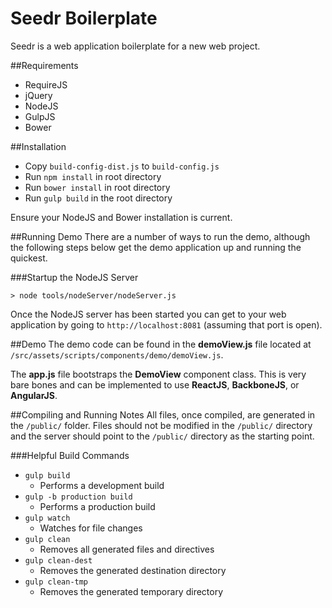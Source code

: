 Seedr Boilerplate
=================
Seedr is a web application boilerplate for a new web project.

##Requirements
- RequireJS
- jQuery
- NodeJS
- GulpJS
- Bower

##Installation

- Copy `build-config-dist.js` to `build-config.js`
- Run `npm install` in root directory
- Run `bower install` in root directory
- Run `gulp build` in the root directory

Ensure your NodeJS and Bower installation is current.

##Running Demo
There are a number of ways to run the demo, although the following steps below
get the demo application up and running the quickest.

###Startup the NodeJS Server
```
> node tools/nodeServer/nodeServer.js
```
Once the NodeJS server has been started you can get to your web application
by going to `http://localhost:8081` (assuming that port is open).

##Demo
The demo code can be found in the **demoView.js** file located at
`/src/assets/scripts/components/demo/demoView.js`.

The **app.js** file bootstraps the **DemoView** component class. This is very
bare bones and can be implemented to use **ReactJS**, **BackboneJS**, or
**AngularJS**.

##Compiling and Running Notes
All files, once compiled, are generated in the `/public/` folder. Files should
not be modified in the `/public/` directory and the server should point to the
`/public/` directory as the starting point.

###Helpful Build Commands
- `gulp build`
    + Performs a development build
- `gulp -b production build`
    + Performs a production build
- `gulp watch`
    + Watches for file changes
- `gulp clean`
    + Removes all generated files and directives
- `gulp clean-dest`
    + Removes the generated destination directory
- `gulp clean-tmp`
    + Removes the generated temporary directory

